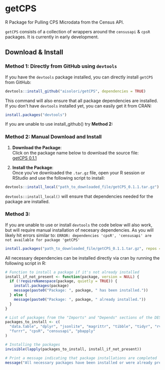 # getCPS
R Package for Pulling CPS Microdata from the Census API.

`getCPS` consists of a collection of wrappers around the `censusapi` & `cpsR` packages. It is currently in early development.

## Download & Install
### Method 1: Directly from GitHub using `devtools`

If you have the `devtools` package installed, you can directly install `getCPS` from GitHub:

```r
devtools::install_github("aisolori/getCPS", dependencies = TRUE)
```
This command will also ensure that all package dependencies are installed.
If you don't have `devtools` installed yet, you can easily get it from CRAN:

```r
install.packages("devtools")
```
If you are unable to use install_github() try **Method 2:**
### Method 2: Manual Download and Install
1. **Download the Package**:  
Click on the package name below to download the source file:  
[getCPS 0.1.1](https://github.com/aisolori/getCPS/releases/download/getCPS-package/getCPS_0.1.1.tar.gz)

2. **Install the Package**:  
Once you've downloaded the `.tar.gz` file, open your R session or RStudio and use the following script to install:

```r
devtools::install_local("path_to_downloaded_file/getCPS_0.1.1.tar.gz")
```
`devtools::install_local()` will ensure that dependencies needed for the package are installed.

### Method 3: ###
If you are unable to use or install `devtools` the code below will also work, but will require manual installation of necesary dependencies. As you will likely hit errors similar to: `ERROR: dependencies 'cpsR', 'censusapi' are not available for package 'getCPS'`
```r
install.packages("path_to_downloaded_file/getCPS_0.1.1.tar.gz", repos = NULL, type = "source")
```
All necessary dependencies can be installed directly via cran by running the following script in R:
```r
# Function to install a package if it's not already installed
install_if_not_present <- function(package, version = NULL) {
  if (!requireNamespace(package, quietly = TRUE)) {
    install.packages(package)
    message(paste0("Package: ", package, " has been installed."))
  } else {
    message(paste0("Package: ", package, " already installed."))
  }
}

# List of packages from the "Imports" and "Depends" sections of the DESCRIPTION file
packages_to_install <- c(
  "data.table", "dplyr", "jsonlite", "magrittr", "tibble", "tidyr", "rvest",
  "furrr", "cpsR", "censusapi", "pbapply"
)

# Installing the packages
invisible(lapply(packages_to_install, install_if_not_present))

# Print a message indicating that package installations are completed
message("All necessary packages have been installed or were already present.")

```


